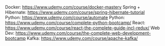 Docker: https://www.udemy.com/course/docker-mastery
Spring + Hibernate: https://www.udemy.com/course/spring-hibernate-tutorial
Python: https://www.udemy.com/course/automate
Python: https://www.udemy.com/course/complete-python-bootcamp/
React: https://www.udemy.com/course/react-the-complete-guide-incl-redux/
Web Dev: https://www.udemy.com/course/the-complete-web-development-bootcamp
Kafka: https://www.udemy.com/course/apache-kafka/
